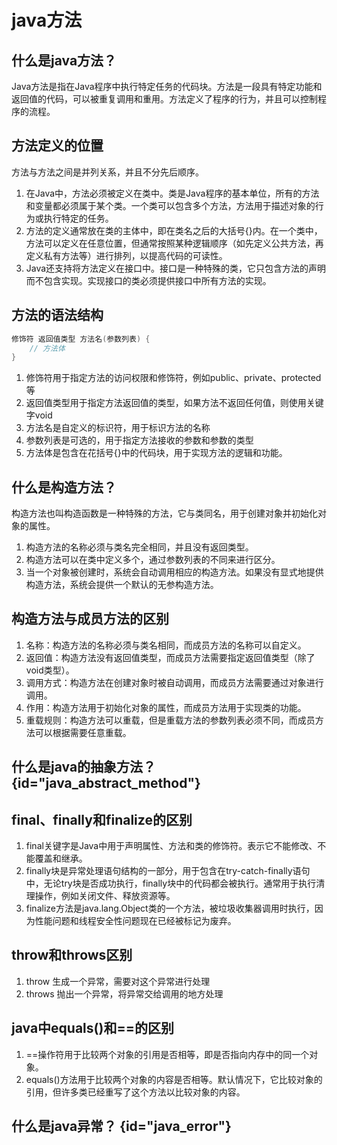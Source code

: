 # java方法

## 什么是java方法？
Java方法是指在Java程序中执行特定任务的代码块。方法是一段具有特定功能和返回值的代码，可以被重复调用和重用。方法定义了程序的行为，并且可以控制程序的流程。

## 方法定义的位置
方法与方法之间是并列关系，并且不分先后顺序。
1. 在Java中，方法必须被定义在类中。类是Java程序的基本单位，所有的方法和变量都必须属于某个类。一个类可以包含多个方法，方法用于描述对象的行为或执行特定的任务。
2. 方法的定义通常放在类的主体中，即在类名之后的大括号{}内。在一个类中，方法可以定义在任意位置，但通常按照某种逻辑顺序（如先定义公共方法，再定义私有方法等）进行排列，以提高代码的可读性。
3. Java还支持将方法定义在接口中。接口是一种特殊的类，它只包含方法的声明而不包含实现。实现接口的类必须提供接口中所有方法的实现。

## 方法的语法结构
```Java
修饰符 返回值类型 方法名(参数列表) {  
    // 方法体  
}
```
1. 修饰符用于指定方法的访问权限和修饰符，例如public、private、protected等
2. 返回值类型用于指定方法返回值的类型，如果方法不返回任何值，则使用关键字void
3. 方法名是自定义的标识符，用于标识方法的名称
4. 参数列表是可选的，用于指定方法接收的参数和参数的类型
5. 方法体是包含在花括号{}中的代码块，用于实现方法的逻辑和功能。

## 什么是构造方法？
构造方法也叫构造函数是一种特殊的方法，它与类同名，用于创建对象并初始化对象的属性。
1. 构造方法的名称必须与类名完全相同，并且没有返回类型。
2. 构造方法可以在类中定义多个，通过参数列表的不同来进行区分。
3. 当一个对象被创建时，系统会自动调用相应的构造方法。如果没有显式地提供构造方法，系统会提供一个默认的无参构造方法。

## 构造方法与成员方法的区别
1. 名称：构造方法的名称必须与类名相同，而成员方法的名称可以自定义。
2. 返回值：构造方法没有返回值类型，而成员方法需要指定返回值类型（除了void类型）。
3. 调用方式：构造方法在创建对象时被自动调用，而成员方法需要通过对象进行调用。
4. 作用：构造方法用于初始化对象的属性，而成员方法用于实现类的功能。
5. 重载规则：构造方法可以重载，但是重载方法的参数列表必须不同，而成员方法可以根据需要任意重载。

## 什么是java的抽象方法？ {id="java_abstract_method"}

[//]: # (todo)

## final、finally和finalize的区别
1. final关键字是Java中用于声明属性、方法和类的修饰符。表示它不能修改、不能覆盖和继承。 
2. finally块是异常处理语句结构的一部分，用于包含在try-catch-finally语句中，无论try块是否成功执行，finally块中的代码都会被执行。通常用于执行清理操作，例如关闭文件、释放资源等。
3. finalize方法是java.lang.Object类的一个方法，被垃圾收集器调用时执行，因为性能问题和线程安全性问题现在已经被标记为废弃。

## throw和throws区别
1. throw 生成一个异常，需要对这个异常进行处理
2. throws 抛出一个异常，将异常交给调用的地方处理

## java中equals()和==的区别
1. ==操作符用于比较两个对象的引用是否相等，即是否指向内存中的同一个对象。
2. equals()方法用于比较两个对象的内容是否相等。默认情况下，它比较对象的引用，但许多类已经重写了这个方法以比较对象的内容。

## 什么是java异常？ {id="java_error"}

[//]: # (todo)






